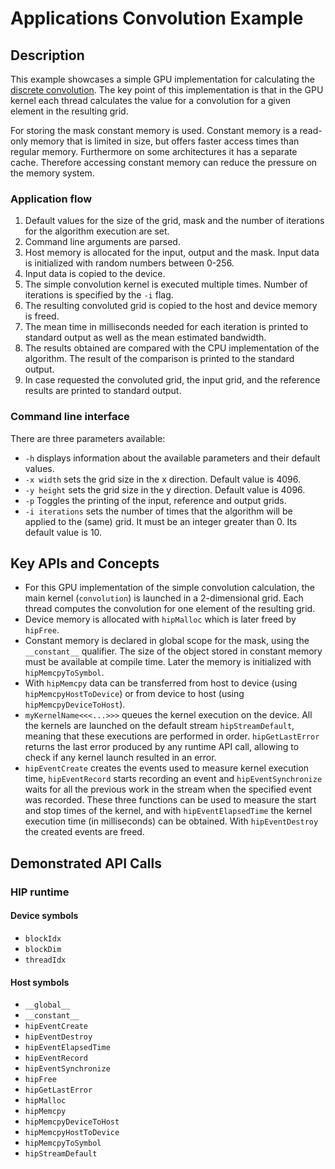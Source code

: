 # Applications Convolution Example

## Description
This example showcases a simple GPU implementation for calculating the [discrete convolution](https://en.wikipedia.org/wiki/Convolution#Discrete_convolution). The key point of this implementation is that in the GPU kernel each thread calculates the value for a convolution for a given element in the resulting grid.

For storing the mask constant memory is used. Constant memory is a read-only memory that is limited in size, but offers faster access times than regular memory. Furthermore on some architectures it has a separate cache. Therefore accessing constant memory can reduce the pressure on the memory system.

### Application flow
1. Default values for the size of the grid, mask and the number of iterations for the algorithm execution are set.
2. Command line arguments are parsed.
3. Host memory is allocated for the input, output and the mask. Input data is initialized with random numbers between 0-256.
4. Input data is copied to the device.
5. The simple convolution kernel is executed multiple times. Number of iterations is specified by the `-i` flag.
6. The resulting convoluted grid is copied to the host and device memory is freed.
7. The mean time in milliseconds needed for each iteration is printed to standard output as well as the mean estimated bandwidth.
8. The results obtained are compared with the CPU implementation of the algorithm. The result of the comparison is printed to the standard output.
9. In case requested the convoluted grid, the input grid, and the reference results are printed to standard output.

### Command line interface
There are three parameters available:
- `-h` displays information about the available parameters and their default values.
- `-x width` sets the grid size in the x direction. Default value is 4096.
- `-y height` sets the grid size in the y direction. Default value is 4096.
- `-p` Toggles the printing of the input, reference and output grids.
- `-i iterations` sets the number of times that the algorithm will be applied to the (same) grid. It must be an integer greater than 0. Its default value is 10.

## Key APIs and Concepts
- For this GPU implementation of the simple convolution calculation, the main kernel (`convolution`) is launched in a 2-dimensional grid. Each thread computes the convolution for one element of the resulting grid. 
- Device memory is allocated with `hipMalloc` which is later freed by `hipFree`.
- Constant memory is declared in global scope for the mask, using the `__constant__` qualifier. The size of the object stored in constant memory must be available at compile time. Later the memory is initialized with `hipMemcpyToSymbol`. 
- With `hipMemcpy` data can be transferred from host to device (using `hipMemcpyHostToDevice`) or from device to host (using `hipMemcpyDeviceToHost`).
- `myKernelName<<<...>>>` queues the kernel execution on the device. All the kernels are launched on the default stream `hipStreamDefault`, meaning that these executions are performed in order. `hipGetLastError` returns the last error produced by any runtime API call, allowing to check if any kernel launch resulted in an error.
- `hipEventCreate` creates the events used to measure kernel execution time, `hipEventRecord` starts recording an event and `hipEventSynchronize` waits for all the previous work in the stream when the specified event was recorded. These three functions can be used to measure the start and stop times of the kernel, and with `hipEventElapsedTime` the kernel execution time (in milliseconds) can be obtained. With `hipEventDestroy` the created events are freed.

## Demonstrated API Calls

### HIP runtime
#### Device symbols
- `blockIdx`
- `blockDim`
- `threadIdx`

#### Host symbols
- `__global__`
- `__constant__`
- `hipEventCreate`
- `hipEventDestroy`
- `hipEventElapsedTime`
- `hipEventRecord`
- `hipEventSynchronize`
- `hipFree`
- `hipGetLastError`
- `hipMalloc`
- `hipMemcpy`
- `hipMemcpyDeviceToHost`
- `hipMemcpyHostToDevice`
- `hipMemcpyToSymbol`
- `hipStreamDefault`
